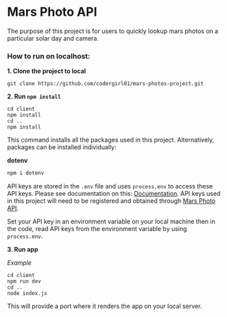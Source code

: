 # Mars Photo API

The purpose of this project is for users to quickly lookup mars photos on a particular solar day and camera. 

### How to run on localhost:

**1. Clone the project to local**

```
git clone https://github.com/codergirl01/mars-photos-project.git
```

**2. Run `npm install`**

```
cd client
npm install
cd ..
npm install
```

This command installs all the packages used in this project. Alternatively, packages can be installed individually:

**dotenv**
```javaScript
npm i dotenv
```
API keys are stored in the ```.env``` file and uses ```process.env``` to access these API keys. Please see documentation on this: [Documentation](https://nodejs.org/dist/latest-v8.x/docs/api/process.html#process_process_env). API keys used in this project will need to be registered and obtained through [Mars Photo API](https://api.nasa.gov/index.html#apply-for-an-api-key).

Set your API key in an environment variable on your local machine then in the code, read API keys from the environment variable by using ```process.env```.


**3. Run app**


*Example*
```
cd client
npm run dev
cd ..
node index.js
```
This will provide a port where it renders the app on your local server. 

